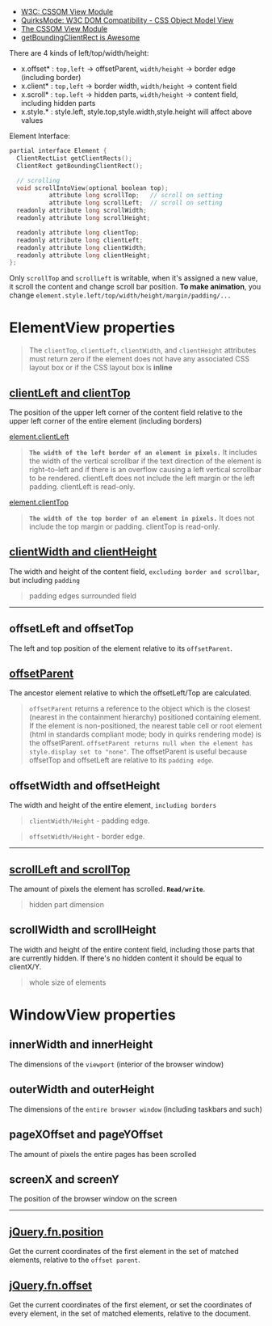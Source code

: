 - [W3C: CSSOM View Module](http://www.w3.org/TR/cssom-view/)
- [QuirksMode: W3C DOM Compatibility - CSS Object Model View](http://www.quirksmode.org/dom/w3c_cssom.html#elementview)
- [The CSSOM View Module](http://www.quirksmode.org/blog/archives/2008/02/the_cssom_view.html)
- [getBoundingClientRect is Awesome](http://ejohn.org/blog/getboundingclientrect-is-awesome/)


There are 4 kinds of left/top/width/height:

- x.offset* : `top,left` -> offsetParent, `width/height` -> border edge (including border)
- x.client* : `top,left` -> border width, `width/height` -> content field
- x.scroll* : `top.left` -> hidden parts, `width/height` -> content field, including hidden parts
- x.style.* : style.left, style.top,style.width,style.height will affect above values

Element Interface:
```c++
partial interface Element {
  ClientRectList getClientRects();
  ClientRect getBoundingClientRect();

  // scrolling
  void scrollIntoView(optional boolean top);
           attribute long scrollTop;   // scroll on setting
           attribute long scrollLeft;  // scroll on setting
  readonly attribute long scrollWidth;
  readonly attribute long scrollHeight;

  readonly attribute long clientTop;
  readonly attribute long clientLeft;
  readonly attribute long clientWidth;
  readonly attribute long clientHeight;
};
```

Only `scrollTop` and `scrollLeft` is writable, when it's assigned a new value, it scroll the content and change scroll bar position.
**To make animation**, you change `element.style.left/top/width/height/margin/padding/...` 


ElementView properties
======================

> The `clientTop`, `clientLeft`, `clientWidth`, and `clientHeight` attributes must return zero if the element does not have any associated CSS layout box or if the CSS layout box is **inline**

[clientLeft and clientTop](http://www.w3.org/TR/cssom-view/#dom-element-clienttop)
------------------------
The position of the upper left corner of the content field relative to the upper left corner of the entire element (including borders) 

[element.clientLeft](https://developer.mozilla.org/en-US/docs/Web/API/element.clientLeft?redirectlocale=en-US&redirectslug=DOM%2Felement.clientLeft)

> **`The width of the left border of an element in pixels.`** It includes the width of the vertical scrollbar if the text direction of the element is right–to–left and if there is an overflow causing a left vertical scrollbar to be rendered. clientLeft does not include the left margin or the left padding. clientLeft is read-only.

[element.clientTop](https://developer.mozilla.org/en-US/docs/Web/API/element.clientTop?redirectlocale=en-US&redirectslug=DOM%2Felement.clientTop)

> **`The width of the top border of an element in pixels.`** It does not include the top margin or padding. clientTop is read-only.

[clientWidth and clientHeight](http://www.w3.org/TR/cssom-view/#dom-element-clientwidth)
----------------------------
The width and height of the content field, `excluding border and scrollbar`, but including `padding`

> padding edges surrounded field

<hr/>

offsetLeft and offsetTop
------------------------
The left and top position of the element relative to its `offsetParent`. 

[offsetParent](https://developer.mozilla.org/en-US/docs/Web/API/element.offsetParent?redirectlocale=en-US&redirectslug=DOM%2Felement.offsetParent)
------------
The ancestor element relative to which the offsetLeft/Top are calculated. 

> `offsetParent` returns a reference to the object which is the closest (nearest in the containment hierarchy) positioned containing element. If the element is non-positioned, the nearest table cell or root element (html in standards compliant mode; body in quirks rendering mode) is the offsetParent. `offsetParent returns null when the element has style.display set to "none"`. The offsetParent is useful because offsetTop and offsetLeft are relative to its `padding edge`.

offsetWidth and offsetHeight
----------------------------
The width and height of the entire element, `including borders`

> `clientWidth/Height` - padding edge.

> `offsetWidth/Height` - border edge.

<hr/>

[scrollLeft and scrollTop](http://www.w3.org/TR/cssom-view/#dom-element-scrolltop)
------------------------
The amount of pixels the element has scrolled. **`Read/write`**. 

> hidden part dimension

scrollWidth and scrollHeight
----------------------------
The width and height of the entire content field, including those parts that are currently hidden.
If there's no hidden content it should be equal to clientX/Y. 

> whole size of elements

WindowView properties
=====================

innerWidth and innerHeight
--------------------------
The dimensions of the `viewport` (interior of the browser window) 

outerWidth and outerHeight
--------------------------
The dimensions of the `entire browser window` (including taskbars and such) 

pageXOffset and pageYOffset
---------------------------
The amount of pixels the entire pages has been scrolled 

screenX and screenY
-------------------
The position of the browser window on the screen


<hr/>

[jQuery.fn.position](http://jqapi.com/#p=position)
------------------
Get the current coordinates of the first element in the set of matched elements, relative to the `offset parent`.

[jQuery.fn.offset](http://jqapi.com/#p=offset)
----------------
Get the current coordinates of the first element, or set the coordinates of every element, in the set of matched elements, relative to the document.
